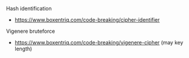Hash identification

* https://www.boxentriq.com/code-breaking/cipher-identifier

Vigenere bruteforce

* https://www.boxentriq.com/code-breaking/vigenere-cipher (may key length)
